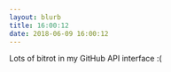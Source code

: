 ```yaml
---
layout: blurb
title: 16:00:12
date: 2018-06-09 16:00:12
---
```

Lots of bitrot in my GitHub API interface :(